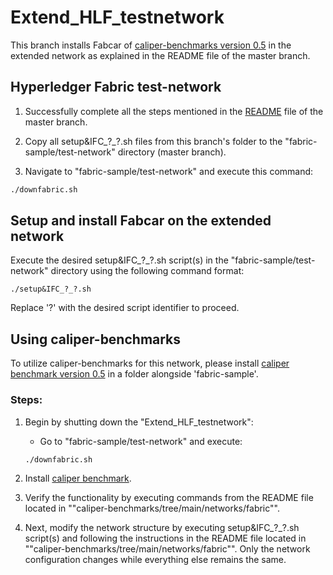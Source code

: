 # Extend_HLF_testnetwork

This branch installs Fabcar of [caliper-benchmarks version 0.5](https://hyperledger.github.io/caliper/v0.5.0/getting-started/)  in the extended network as explained in the README file of the master branch.

## Hyperledger Fabric test-network

1. Successfully complete all the steps mentioned in the [README](https://github.com/rezajavan/Extend_HLF_testnetwork/tree/master) file of the master branch.

2. Copy all setup&IFC_?_?.sh files from this branch's folder to the "fabric-sample/test-network" directory (master branch).

3. Navigate to "fabric-sample/test-network" and execute this command:

```bash
./downfabric.sh
```
## Setup and install Fabcar on the extended network
Execute the desired setup&IFC_?_?.sh script(s) in the "fabric-sample/test-network" directory using the following command format:
~~~
./setup&IFC_?_?.sh
~~~
Replace '?' with the desired script identifier to proceed.

## Using caliper-benchmarks

To utilize caliper-benchmarks for this network, please install [caliper benchmark version 0.5](https://hyperledger.github.io/caliper/v0.5.0/getting-started/) in a folder alongside 'fabric-sample'.

### Steps:

1. Begin by shutting down the "Extend_HLF_testnetwork":
    - Go to "fabric-sample/test-network" and execute:
    ```bash
    ./downfabric.sh
    ```

2. Install [caliper benchmark](https://hyperledger.github.io/caliper/v0.5.0/getting-started/).

3. Verify the functionality by executing commands from the README file located in ""caliper-benchmarks/tree/main/networks/fabric"".

4. Next, modify the network structure by executing setup&IFC_?_?.sh script(s) and following the instructions in the README file located in ""caliper-benchmarks/tree/main/networks/fabric"". Only the network configuration changes while everything else remains the same.

